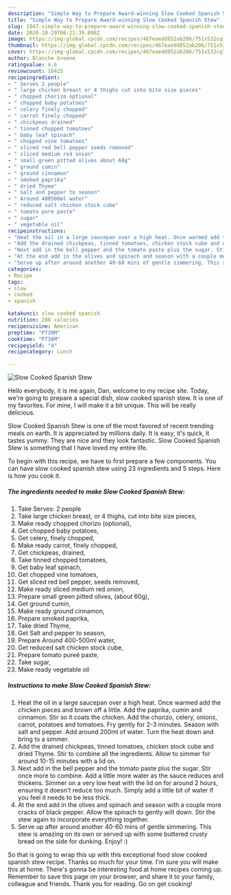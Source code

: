 ```yaml
---
description: "Simple Way to Prepare Award-winning Slow Cooked Spanish Stew"
title: "Simple Way to Prepare Award-winning Slow Cooked Spanish Stew"
slug: 1947-simple-way-to-prepare-award-winning-slow-cooked-spanish-stew
date: 2020-10-29T06:21:39.098Z
image: https://img-global.cpcdn.com/recipes/467eaedd852ab206/751x532cq70/slow-cooked-spanish-stew-recipe-main-photo.jpg
thumbnail: https://img-global.cpcdn.com/recipes/467eaedd852ab206/751x532cq70/slow-cooked-spanish-stew-recipe-main-photo.jpg
cover: https://img-global.cpcdn.com/recipes/467eaedd852ab206/751x532cq70/slow-cooked-spanish-stew-recipe-main-photo.jpg
author: Blanche Greene
ratingvalue: 4.6
reviewcount: 10425
recipeingredient:
- " Serves 2 people"
- " large chicken breast or 4 thighs cut into bite size pieces"
- " chopped chorizo optional"
- " chopped baby potatoes"
- " celery finely chopped"
- " carrot finely chopped"
- " chickpeas drained"
- " tinned chopped tomatoes"
- " baby leaf spinach"
- " chopped vine tomatoes"
- " sliced red bell pepper seeds removed"
- " sliced medium red onion"
- " small green pitted olives about 60g"
- " ground cumin"
- " ground cinnamon"
- " smoked paprika"
- " dried Thyme"
- " Salt and pepper to season"
- " Around 400500ml water"
- " reduced salt chicken stock cube"
- " tomato pure paste"
- " sugar"
- " vegetable oil"
recipeinstructions:
- "Heat the oil in a large saucepan over a high heat. Once warmed add the chicken pieces and brown off a little. Add the paprika, cumin and cinnamon. Stir so it coats the chicken. Add the chorizo, celery, onions, carrot, potatoes and tomatoes. Fry gently for 2-3 minutes. Season with salt and pepper. Add around 200ml of water. Turn the heat down and bring to a simmer."
- "Add the drained chickpeas, tinned tomatoes, chicken stock cube and dried Thyme. Stir to combine all the ingredients. Allow to simmer for around 10-15 minutes with a lid on."
- "Next add in the bell pepper and the tomato paste plus the sugar. Stir once more to combine. Add a little more water as the sauce reduces and thickens. Simmer on a very low heat with the lid on for around 2 hours, ensuring it doesn&#39;t reduce too much. Simply add a little bit of water if you feel it needs to be less thick."
- "At the end add in the olives and spinach and season with a couple more cracks of black pepper. Allow the spinach to gently wilt down. Stir the stew again to incorporate everything together."
- "Serve up after around another 40-60 mins of gentle simmering. This stew is amazing on its own or served up with some buttered crusty bread on the side for dunking. Enjoy! :)"
categories:
- Recipe
tags:
- slow
- cooked
- spanish

katakunci: slow cooked spanish 
nutrition: 288 calories
recipecuisine: American
preptime: "PT39M"
cooktime: "PT38M"
recipeyield: "4"
recipecategory: Lunch

---
```



![Slow Cooked Spanish Stew](https://img-global.cpcdn.com/recipes/467eaedd852ab206/751x532cq70/slow-cooked-spanish-stew-recipe-main-photo.jpg)

Hello everybody, it is me again, Dan, welcome to my recipe site. Today, we're going to prepare a special dish, slow cooked spanish stew. It is one of my favorites. For mine, I will make it a bit unique. This will be really delicious.

Slow Cooked Spanish Stew is one of the most favored of recent trending meals on earth. It is appreciated by millions daily. It is easy, it's quick, it tastes yummy. They are nice and they look fantastic. Slow Cooked Spanish Stew is something that I have loved my entire life.




To begin with this recipe, we have to first prepare a few components. You can have slow cooked spanish stew using 23 ingredients and 5 steps. Here is how you cook it.

<!--inarticleads1-->

##### The ingredients needed to make Slow Cooked Spanish Stew:

1. Take  Serves: 2 people
1. Take  large chicken breast, or 4 thighs, cut into bite size pieces,
1. Make ready  chopped chorizo (optional),
1. Get  chopped baby potatoes,
1. Get  celery, finely chopped,
1. Make ready  carrot, finely chopped,
1. Get  chickpeas, drained,
1. Take  tinned chopped tomatoes,
1. Get  baby leaf spinach,
1. Get  chopped vine tomatoes,
1. Get  sliced red bell pepper, seeds removed,
1. Make ready  sliced medium red onion,
1. Prepare  small green pitted olives, (about 60g),
1. Get  ground cumin,
1. Make ready  ground cinnamon,
1. Prepare  smoked paprika,
1. Take  dried Thyme,
1. Get  Salt and pepper to season,
1. Prepare  Around 400-500ml water,
1. Get  reduced salt chicken stock cube,
1. Prepare  tomato pureé paste,
1. Take  sugar,
1. Make ready  vegetable oil




<!--inarticleads2-->

##### Instructions to make Slow Cooked Spanish Stew:

1. Heat the oil in a large saucepan over a high heat. Once warmed add the chicken pieces and brown off a little. Add the paprika, cumin and cinnamon. Stir so it coats the chicken. Add the chorizo, celery, onions, carrot, potatoes and tomatoes. Fry gently for 2-3 minutes. Season with salt and pepper. Add around 200ml of water. Turn the heat down and bring to a simmer.
1. Add the drained chickpeas, tinned tomatoes, chicken stock cube and dried Thyme. Stir to combine all the ingredients. Allow to simmer for around 10-15 minutes with a lid on.
1. Next add in the bell pepper and the tomato paste plus the sugar. Stir once more to combine. Add a little more water as the sauce reduces and thickens. Simmer on a very low heat with the lid on for around 2 hours, ensuring it doesn&#39;t reduce too much. Simply add a little bit of water if you feel it needs to be less thick.
1. At the end add in the olives and spinach and season with a couple more cracks of black pepper. Allow the spinach to gently wilt down. Stir the stew again to incorporate everything together.
1. Serve up after around another 40-60 mins of gentle simmering. This stew is amazing on its own or served up with some buttered crusty bread on the side for dunking. Enjoy! :)




So that is going to wrap this up with this exceptional food slow cooked spanish stew recipe. Thanks so much for your time. I'm sure you will make this at home. There's gonna be interesting food at home recipes coming up. Remember to save this page on your browser, and share it to your family, colleague and friends. Thank you for reading. Go on get cooking!
